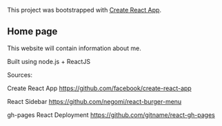 This project was bootstrapped with [Create React App](https://github.com/facebook/create-react-app).

## Home page

This website will contain information about me.

Built using node.js + ReactJS

Sources:

Create React App
https://github.com/facebook/create-react-app

React Sidebar
https://github.com/negomi/react-burger-menu

gh-pages React Deployment
https://github.com/gitname/react-gh-pages

